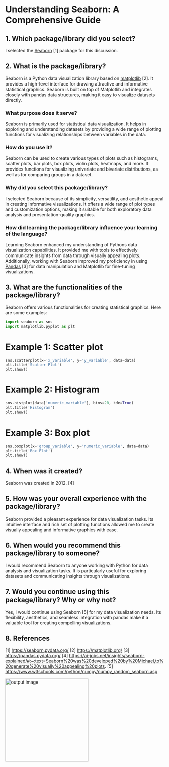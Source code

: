 # Understanding Seaborn: A Comprehensive Guide

## 1. Which package/library did you select?
I selected the [Seaborn](https://seaborn.pydata.org/) [1] package for this discussion.

## 2. What is the package/library?
Seaborn is a Python data visualization library based on [matplotlib](https://matplotlib.org/) [2]. It provides a high-level interface for drawing attractive and informative statistical graphics. Seaborn is built on top of Matplotlib and integrates closely with pandas data structures, making it easy to visualize datasets directly.

### What purpose does it serve?
Seaborn is primarily used for statistical data visualization. It helps in exploring and understanding datasets by providing a wide range of plotting functions for visualizing relationships between variables in the data.

### How do you use it?
Seaborn can be used to create various types of plots such as histograms, scatter plots, bar plots, box plots, violin plots, heatmaps, and more. It provides functions for visualizing univariate and bivariate distributions, as well as for comparing groups in a dataset.

### Why did you select this package/library?
I selected Seaborn because of its simplicity, versatility, and aesthetic appeal in creating informative visualizations. It offers a wide range of plot types and customization options, making it suitable for both exploratory data analysis and presentation-quality graphics.

### How did learning the package/library influence your learning of the language?
Learning Seaborn enhanced my understanding of Pythons data visualization capabilities. It provided me with tools to effectively communicate insights from data through visually appealing plots. Additionally, working with Seaborn improved my proficiency in using [Pandas](https://pandas.pydata.org/) [3] for data manipulation and Matplotlib for fine-tuning visualizations.

## 3. What are the functionalities of the package/library?
Seaborn offers various functionalities for creating statistical graphics. Here are some examples:

```python
import seaborn as sns
import matplotlib.pyplot as plt
```

# Example 1: Scatter plot
```python
sns.scatterplot(x='x_variable', y='y_variable', data=data)
plt.title('Scatter Plot')
plt.show()
```

# Example 2: Histogram
```python
sns.histplot(data['numeric_variable'], bins=20, kde=True)
plt.title('Histogram')
plt.show()
```

# Example 3: Box plot
```python
sns.boxplot(x='group_variable', y='numeric_variable', data=data)
plt.title('Box Plot')
plt.show()
```

## 4. When was it created?
Seaborn was created in 2012. [4]

## 5. How was your overall experience with the package/library?
Seaborn provided a pleasant experience for data visualization tasks. Its intuitive interface and rich set of plotting functions allowed me to create visually appealing and informative graphics with ease.

## 6. When would you recommend this package/library to someone?
I would recommend Seaborn to anyone working with Python for data analysis and visualization tasks. It is particularly useful for exploring datasets and communicating insights through visualizations.

## 7. Would you continue using this package/library? Why or why not?
Yes, I would continue using Seaborn [5] for my data visualization needs. Its flexibility, aesthetics, and seamless integration with pandas make it a valuable tool for creating compelling visualizations.

## 8. References
[1] https://seaborn.pydata.org/
[2] https://matplotlib.org/
[3] https://pandas.pydata.org/
[4] https://ai-jobs.net/insights/seaborn-explained/#:~:text=Seaborn%20was%20developed%20by%20Michael,to%20generate%20visually%20appealing%20plots.
[5] https://www.w3schools.com/python/numpy/numpy_random_seaborn.asp


<img width="264" alt="output image" src="https://raw.githubusercontent.com/mwaskom/seaborn/master/doc/_static/logo-wide-lightbg.svg">

